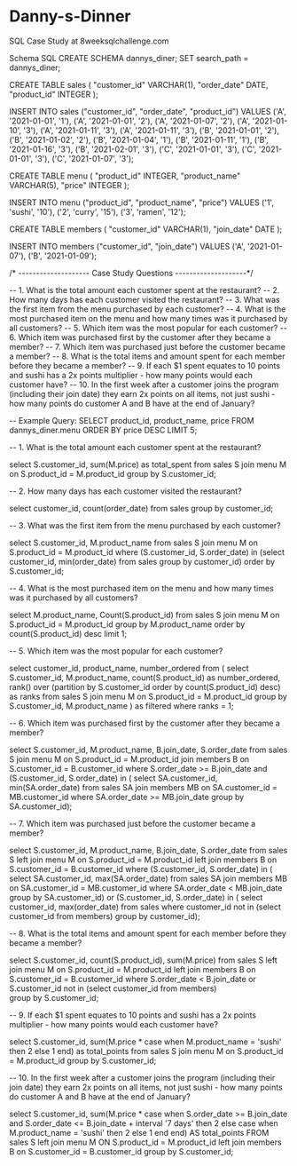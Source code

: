 # Danny-s-Dinner
SQL Case Study at 8weeksqlchallenge.com

Schema SQL
CREATE SCHEMA dannys_diner;
SET search_path = dannys_diner;

CREATE TABLE sales (
  "customer_id" VARCHAR(1),
  "order_date" DATE,
  "product_id" INTEGER
);

INSERT INTO sales
  ("customer_id", "order_date", "product_id")
VALUES
  ('A', '2021-01-01', '1'),
  ('A', '2021-01-01', '2'),
  ('A', '2021-01-07', '2'),
  ('A', '2021-01-10', '3'),
  ('A', '2021-01-11', '3'),
  ('A', '2021-01-11', '3'),
  ('B', '2021-01-01', '2'),
  ('B', '2021-01-02', '2'),
  ('B', '2021-01-04', '1'),
  ('B', '2021-01-11', '1'),
  ('B', '2021-01-16', '3'),
  ('B', '2021-02-01', '3'),
  ('C', '2021-01-01', '3'),
  ('C', '2021-01-01', '3'),
  ('C', '2021-01-07', '3');
 

CREATE TABLE menu (
  "product_id" INTEGER,
  "product_name" VARCHAR(5),
  "price" INTEGER
);

INSERT INTO menu
  ("product_id", "product_name", "price")
VALUES
  ('1', 'sushi', '10'),
  ('2', 'curry', '15'),
  ('3', 'ramen', '12');
  

CREATE TABLE members (
  "customer_id" VARCHAR(1),
  "join_date" DATE
);

INSERT INTO members
  ("customer_id", "join_date")
VALUES
  ('A', '2021-01-07'),
  ('B', '2021-01-09');

/* --------------------
   Case Study Questions
   --------------------*/

-- 1. What is the total amount each customer spent at the restaurant?
-- 2. How many days has each customer visited the restaurant?
-- 3. What was the first item from the menu purchased by each customer?
-- 4. What is the most purchased item on the menu and how many times was it purchased by all customers?
-- 5. Which item was the most popular for each customer?
-- 6. Which item was purchased first by the customer after they became a member?
-- 7. Which item was purchased just before the customer became a member?
-- 8. What is the total items and amount spent for each member before they became a member?
-- 9.  If each $1 spent equates to 10 points and sushi has a 2x points multiplier - how many points would each customer have?
-- 10. In the first week after a customer joins the program (including their join date) they earn 2x points on all items, not just sushi - how many points do customer A and B have at the end of January?

-- Example Query:
SELECT
  	product_id,
    product_name,
    price
FROM dannys_diner.menu
ORDER BY price DESC
LIMIT 5;


-- 1. What is the total amount each customer spent at the restaurant?

select S.customer_id, sum(M.price) as total_spent
from sales S
join menu M on S.product_id = M.product_id
group by S.customer_id;


-- 2. How many days has each customer visited the restaurant?

select customer_id, count(order_date)
from sales
group by customer_id;


-- 3. What was the first item from the menu purchased by each customer?

select S.customer_id, M.product_name
from sales S
join menu M on S.product_id = M.product_id
where (S.customer_id, S.order_date) in (select customer_id, min(order_date) from sales group by customer_id)
order by S.customer_id;


-- 4. What is the most purchased item on the menu and how many times was it purchased by all customers?

select M.product_name, Count(S.product_id)
from sales S
join menu M on S.product_id = M.product_id
group by M.product_name
order by count(S.product_id) desc 
limit 1;


-- 5. Which item was the most popular for each customer?

select customer_id, product_name, number_ordered
from (
	select 
		S.customer_id, 
		M.product_name, 
    	count(S.product_id) as number_ordered, 
    	rank() over (partition by S.customer_id order by count(S.product_id) desc) as ranks
	from sales S
	join menu M on S.product_id = M.product_id
	group by S.customer_id, M.product_name
) as filtered
where ranks = 1;


-- 6. Which item was purchased first by the customer after they became a member?

select S.customer_id, M.product_name, B.join_date, S.order_date
from sales S
join menu M on S.product_id = M.product_id
join members B on S.customer_id = B.customer_id
where S.order_date >= B.join_date 
	and (S.customer_id, S.order_date) in (
      select SA.customer_id, min(SA.order_date)
      from sales SA
      join members MB on SA.customer_id = MB.customer_id
      where SA.order_date >= MB.join_date
      group by SA.customer_id);


-- 7. Which item was purchased just before the customer became a member?

select S.customer_id, M.product_name, B.join_date, S.order_date
from sales S
left join menu M on S.product_id = M.product_id
left join members B on S.customer_id = B.customer_id
where (S.customer_id, S.order_date) in (
      select SA.customer_id, max(SA.order_date)
      from sales SA
      join members MB on SA.customer_id = MB.customer_id
      where SA.order_date < MB.join_date
      group by SA.customer_id) or
      (S.customer_id, S.order_date) in (
        select customer_id, max(order_date)
		from sales
		where customer_id not in (select customer_id from members)
		group by customer_id);        


-- 8. What is the total items and amount spent for each member before they became a member?

select S.customer_id, count(S.product_id), sum(M.price)
from sales S
left join menu M on S.product_id = M.product_id
left join members B on S.customer_id = B.customer_id
where S.order_date < B.join_date or
      S.customer_id not in (select customer_id from members)        
group by S.customer_id;


-- 9.  If each $1 spent equates to 10 points and sushi has a 2x points multiplier - how many points would each customer have?

select 
    S.customer_id, 
    sum(M.price * case when M.product_name = 'sushi' then 2 else 1 end) as total_points
from 
    sales S
join 
    menu M on S.product_id = M.product_id
group by 
    S.customer_id;



-- 10. In the first week after a customer joins the program (including their join date) they earn 2x points on all items, not just sushi - how many points do customer A and B have at the end of January?

select 
	S.customer_id,
    sum(M.price * case 
       when S.order_date >= B.join_date and S.order_date <= B.join_date + interval '7 days' then 2 else 
        case when M.product_name = 'sushi' then 2 else 1 end end) AS total_points
FROM sales S
left join menu M ON S.product_id = M.product_id
left join members B on S.customer_id = B.customer_id
group by S.customer_id;

